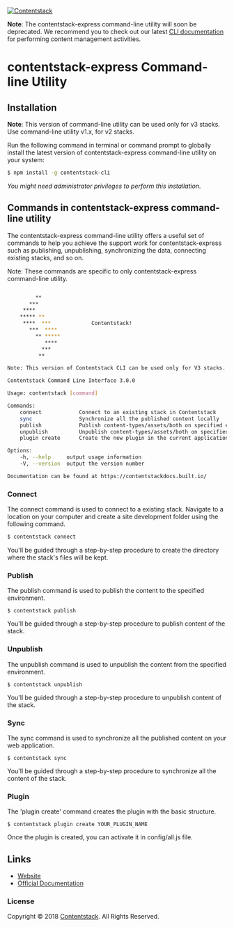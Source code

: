 [![Contentstack](https://www.contentstack.com/docs/static/images/contentstack.png)](https://www.contentstack.com/)

**Note**: The contentstack-express command-line utility will soon be deprecated. We recommend you to check out our latest [CLI documentation](https://www.contentstack.com/docs/developers/cli) for performing content management activities.

# contentstack-express Command-line Utility

## Installation

**Note**: This version of command-line utility can be used only for v3 stacks. Use command-line utility v1.x, for v2 stacks.


Run the following command in terminal or command prompt to globally install the latest version of contentstack-express command-line utility on your system:

```bash
$ npm install -g contentstack-cli
```
*You might need administrator privileges to perform this installation.*

## Commands in contentstack-express command-line utility

The contentstack-express command-line utility offers a useful set of commands to help you achieve the support work for contentstack-express such as publishing, unpublishing, synchronizing the data, connecting existing stacks, and so on.

Note: These commands are specific to only contentstack-express command-line utility.

```bash

	     **
	   ***
	 ****
	***** **
	 ****  ***             Contentstack!
	   ***  ****
	     ** *****
	        ****
	       ***
	      **

Note: This version of Contentstack CLI can be used only for V3 stacks. Use CLI version 1.x, for V2 stacks.

Contentstack Command Line Interface 3.0.0

Usage: contentstack [command]

Commands:
    connect            Connect to an existing stack in Contentstack
    sync               Synchronize all the published content locally
    publish            Publish content-types/assets/both on specified environment
    unpublish          Unpublish content-types/assets/both on specified environment
    plugin create      Create the new plugin in the current application

Options:
    -h, --help     output usage information
    -V, --version  output the version number

Documentation can be found at https://contentstackdocs.built.io/
```
### Connect
The connect command is used to connect to a existing stack. Navigate to a location on your computer and create a site development folder using the following command.
```bash
$ contentstack connect
```
You'll be guided through a step-by-step procedure to create the directory where the stack's files will be kept.

### Publish

The publish command is used to publish the content to the specified environment.

```
$ contentstack publish
```
You'll be guided through a step-by-step procedure to publish content of the stack.

### Unpublish

The unpublish command is used to unpublish the content from the specified environment.

```
$ contentstack unpublish
```
You'll be guided through a step-by-step procedure to unpublish content of the stack.

### Sync

The sync command is used to synchronize all the published content on your web application.

```
$ contentstack sync
```
You'll be guided through a step-by-step procedure to synchronize all the content of the stack.

### Plugin

The 'plugin create' command creates the plugin with the basic structure.

```
$ contentstack plugin create YOUR_PLUGIN_NAME
```
Once the plugin is created, you can activate it in config/all.js file.

## Links
 - [Website](https://www.contentstack.com/)
 - [Official Documentation](https://www.contentstack.com/docs/)

### License
Copyright © 2018 [Contentstack](https://www.contentstack.com/). All Rights Reserved.
